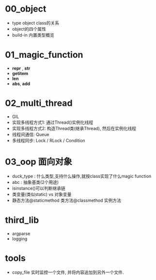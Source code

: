 # 00_object
- type object class的关系
- object的四个属性
- build-in 内置类型概览

# 01_magic_function
- __repr__  , __str__
- __getitem__
- __len__
- __abs__, __add__

# 02_multi_thread
- GIL
- 实现多线程方式1: 通过Thread()实例化线程
- 实现多线程方式2: 构造Thread类(继承Thread), 然后在实例化线程
- 线程间通信: Queue
- 多线程同步: Lock / RLock / Condition

# 03_oop 面向对象
- duck_type : 什么类型,支持什么操作,就按class实现了什么magic function
- abc : 抽象基类(2个用途)
- isinstance()可以判断继承链
- 类变量(类似static) vs 对象变量
- 静态方法@staticmethod 类方法@classmethod 实例方法

# third_lib
- argparse
- logging

# tools
- copy_file 实时监控一个文件, 并将内容追加到另外一个文件.